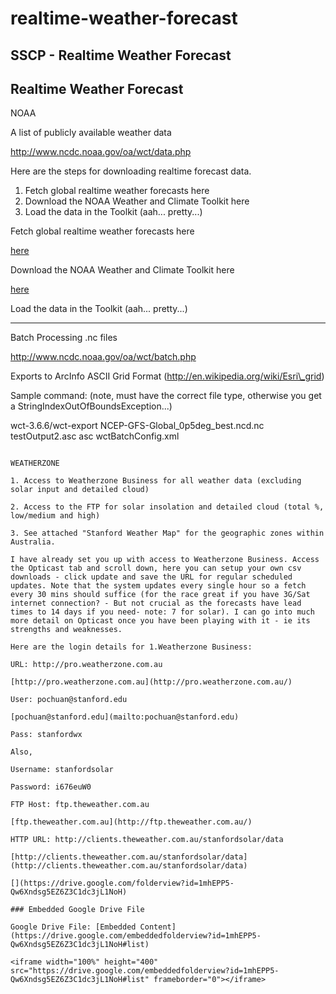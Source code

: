 # realtime-weather-forecast

## SSCP - Realtime Weather Forecast

## Realtime Weather Forecast

NOAA

A list of publicly available weather data

http://www.ncdc.noaa.gov/oa/wct/data.php

Here are the steps for downloading realtime forecast data.

1. Fetch global realtime weather forecasts here
2. Download the NOAA Weather and Climate Toolkit here
3. Load the data in the Toolkit (aah... pretty...)

Fetch global realtime weather forecasts here

[here](http://motherlode.ucar.edu:8080/thredds/ncss/grid/fmrc/NCEP/GFS/Global_0p5deg/NCEP-GFS-Global_0p5deg_best.ncd/dataset.html)

Download the NOAA Weather and Climate Toolkit here

[here](http://www.ncdc.noaa.gov/oa/wct/install.php)

Load the data in the Toolkit (aah... pretty...)

***

Batch Processing .nc files&#x20;

http://www.ncdc.noaa.gov/oa/wct/batch.php

Exports to ArcInfo ASCII Grid Format (http://en.wikipedia.org/wiki/Esri\_grid)

Sample command: (note, must have the correct file type, otherwise you get a StringIndexOutOfBoundsException...)

wct-3.6.6/wct-export NCEP-GFS-Global\_0p5deg\_best.ncd.nc testOutput2.asc asc wctBatchConfig.xml

```

WEATHERZONE

1. Access to Weatherzone Business for all weather data (excluding solar input and detailed cloud)

2. Access to the FTP for solar insolation and detailed cloud (total %, low/medium and high)

3. See attached "Stanford Weather Map" for the geographic zones within Australia.

I have already set you up with access to Weatherzone Business. Access the Opticast tab and scroll down, here you can setup your own csv downloads - click update and save the URL for regular scheduled updates. Note that the system updates every single hour so a fetch every 30 mins should suffice (for the race great if you have 3G/Sat internet connection? - But not crucial as the forecasts have lead times to 14 days if you need- note: 7 for solar). I can go into much more detail on Opticast once you have been playing with it - ie its strengths and weaknesses. 

Here are the login details for 1.Weatherzone Business:

URL: http://pro.weatherzone.com.au

[http://pro.weatherzone.com.au](http://pro.weatherzone.com.au/)

User: pochuan@stanford.edu

[pochuan@stanford.edu](mailto:pochuan@stanford.edu)

Pass: stanfordwx

Also,

Username: stanfordsolar

Password: i676euW0

FTP Host: ftp.theweather.com.au

[ftp.theweather.com.au](http://ftp.theweather.com.au/)

HTTP URL: http://clients.theweather.com.au/stanfordsolar/data

[http://clients.theweather.com.au/stanfordsolar/data](http://clients.theweather.com.au/stanfordsolar/data)

[](https://drive.google.com/folderview?id=1mhEPP5-Qw6Xndsg5EZ6Z3C1dc3jL1NoH)

### Embedded Google Drive File

Google Drive File: [Embedded Content](https://drive.google.com/embeddedfolderview?id=1mhEPP5-Qw6Xndsg5EZ6Z3C1dc3jL1NoH#list)

<iframe width="100%" height="400" src="https://drive.google.com/embeddedfolderview?id=1mhEPP5-Qw6Xndsg5EZ6Z3C1dc3jL1NoH#list" frameborder="0"></iframe>

```
